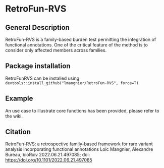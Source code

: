 # RetroFun-RVS

## General Description
RetroFun-RVS is a family-based burden test permitting the integration of functional annotations. One of the critical feature of the method is to consider only affected members across families.

## Package installation
RetroFunRVS can be installed using 
``
devtools::install_github("lmangnier/RetroFun-RVS", force=T)
``

## Example 

An use case to illustrate core functions has been provided, please refer to the wiki.  

## Citation 
RetroFun-RVS: a retrospective family-based framework for rare variant analysis incorporating functional annotations
Loic Mangnier, Alexandre Bureau, bioRxiv 2022.06.21.497085; doi: https://doi.org/10.1101/2022.06.21.497085
